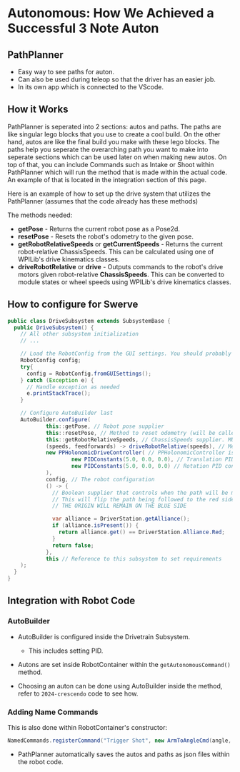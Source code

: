 # Autonomous: How We Achieved a Successful 3 Note Auton

## PathPlanner

- Easy way to see paths for auton.
- Can also be used during teleop so that the driver has an easier job.
- In its own app which is connected to the VScode.

## How it Works

PathPlanner is seperated into 2 sections: autos and paths. The paths are like singular lego blocks that you use to create a cool build. On the other hand, autos are like the final build you make with these lego blocks. The paths help you seperate the overarching path you want to make into seperate sections which can be used later on when making new autos. On top of that, you can include Commands such as Intake or Shoot within PathPlanner which will run the method that is made within the actual code. An example of that is located in the integration section of this page. 

Here is an example of how to set up the drive system that utilizes the PathPlanner (assumes that the code already has these methods)

The methods needed: 

* **getPose** - Returns the current robot pose as a Pose2d.
* **resetPose** - Resets the robot's odometry to the given pose.
* **getRobotRelativeSpeeds** or **getCurrentSpeeds** - Returns the current robot-relative ChassisSpeeds. This can be calculated using one of WPILib's drive kinematics classes.
* **driveRobotRelative** or **drive** - Outputs commands to the robot's drive motors given robot-relative **ChassisSpeeds**. This can be converted to module states or wheel speeds using WPILib's drive kinematics classes.




## How to configure for Swerve

```java
public class DriveSubsystem extends SubsystemBase {
  public DriveSubsystem() {
    // All other subsystem initialization
    // ...

    // Load the RobotConfig from the GUI settings. You should probably store this in your Constants file
    RobotConfig config;
    try{
      config = RobotConfig.fromGUISettings();
    } catch (Exception e) {
      // Handle exception as needed
      e.printStackTrace();
    }

    // Configure AutoBuilder last
    AutoBuilder.configure(
            this::getPose, // Robot pose supplier
            this::resetPose, // Method to reset odometry (will be called if your auto has a starting pose)
            this::getRobotRelativeSpeeds, // ChassisSpeeds supplier. MUST BE ROBOT RELATIVE
            (speeds, feedforwards) -> driveRobotRelative(speeds), // Method that will drive the robot given ROBOT RELATIVE ChassisSpeeds. Also optionally outputs individual module feedforwards
            new PPHolonomicDriveController( // PPHolonomicController is the built in path following controller for holonomic drive trains
                    new PIDConstants(5.0, 0.0, 0.0), // Translation PID constants
                    new PIDConstants(5.0, 0.0, 0.0) // Rotation PID constants
            ),
            config, // The robot configuration
            () -> {
              // Boolean supplier that controls when the path will be mirrored for the red alliance
              // This will flip the path being followed to the red side of the field.
              // THE ORIGIN WILL REMAIN ON THE BLUE SIDE

              var alliance = DriverStation.getAlliance();
              if (alliance.isPresent()) {
                return alliance.get() == DriverStation.Alliance.Red;
              }
              return false;
            },
            this // Reference to this subsystem to set requirements
    );
  }
}
```

## Integration with Robot Code

### AutoBuilder

- AutoBuilder is configured inside the Drivetrain Subsystem.

    - This includes setting PID.

- Autons are set inside RobotContainer within the `getAutonomousCommand()` method.
- Choosing an auton can be done using AutoBuilder inside the method, refer to `2024-crescendo` code to see how.

### Adding Name Commands

This is also done within RobotContainer's constructor:
```java
NamedCommands.registerCommand("Trigger Shot", new ArmToAngleCmd(angle, m_arm));
```


- PathPlanner automatically saves the autos and paths as json files within the robot code.
